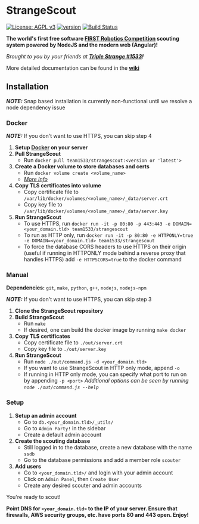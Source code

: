# StrangeScout

[![License: AGPL v3](https://img.shields.io/badge/License-AGPL%20v3-blue.svg)](https://www.gnu.org/licenses/agpl-3.0)
[![version](https://img.shields.io/github/tag-date/triplestrange/strangescout.svg?label=version&style=flat)](https://github.com/triplestrange/StrangeScout/releases/)
[![Build Status](https://travis-ci.com/triplestrange/StrangeScout.svg?branch=master)](https://travis-ci.com/triplestrange/StrangeScout)

**The world's first free software [FIRST Robotics Competition](https://firstinspires.org) scouting system powered by NodeJS and the modern web (Angular)!**

_Brought to you by your friends at **[Triple Strange #1533](http://ecgrobotics.org)!**_

More detailed documentation can be found in the **[wiki](https://github.com/triplestrange/StrangeScout/wiki/)**

## Installation

***NOTE:*** Snap based installation is currently non-functional until we resolve a node dependency issue

### Docker

***NOTE:*** If you don't want to use HTTPS, you can skip step 4
1. **Setup [Docker](https://www.docker.com/) on your server**
2. **Pull StrangeScout**
	- Run `docker pull team1533/strangescout:<version or 'latest'>`
3. **Create a Docker volume to store databases and certs**
	- Run `docker volume create <volume_name>`
	- *[More Info](https://docs.docker.com/engine/reference/commandline/volume_create/)*
4. **Copy TLS certificates into volume**
	- Copy certificate file to `/var/lib/docker/volumes/<volume_name>/_data/server.crt`
	- Copy key file to `/var/lib/docker/volumes/<volume_name>/_data/server.key`
5. **Run StrangeScout**
	- To use HTTPS, run `docker run -it -p 80:80 -p 443:443 -e DOMAIN=<your_domain.tld> team1533/strangescout`
	- To run as HTTP only, run `docker run -it -p 80:80 -e HTTPONLY=true -e DOMAIN=<your_domain.tld> team1533/strangescout`
	- To force the database CORS headers to use HTTPS on their origin (useful if running in HTTPONLY mode behind a reverse proxy that handles HTTPS) add `-e HTTPSCORS=true` to the docker command

### Manual

**Dependencies:** `git`, `make`, `python`, `g++`, `nodejs`, `nodejs-npm`

***NOTE:*** If you don't want to use HTTPS, you can skip step 3
1. **Clone the StrangeScout repository**
2. **Build StrangeScout**
	- Run `make`
	- If desired, one can build the docker image by running `make docker`
3. **Copy TLS certificates**
	- Copy certificate file to `./out/server.crt`
	- Copy key file to `./out/server.key`
4. **Run StrangeScout**
	- Run `node ./out/command.js -d <your_domain.tld>`
	- If you want to use StrangeScout in HTTP only mode, append `-o`
	- If running in HTTP only mode, you can specify what port to run on by appending `-p <port>`
	*Additional options can be seen by running `node ./out/command.js --help`*

### Setup

1. **Setup an admin account**
	- Go to `db.<your_domain.tld>/_utils/`
	- Go to `Admin Party!` in the sidebar
	- Create a default admin account
2. **Create the scouting database**
	- Still logged in to the database, create a new database with the name `ssdb`
	- Go to the database permissions and add a member role `scouter`
3. **Add users**
	- Go to `<your_domain.tld>/` and login with your admin account
	- Click on `Admin Panel`, then `Create User`
	- Create any desired scouter and admin accounts

You're ready to scout!

**Point DNS for `<your_domain.tld>` to the IP of your server. Ensure that firewalls, AWS security groups, etc. have ports 80 and 443 open. Enjoy!**
